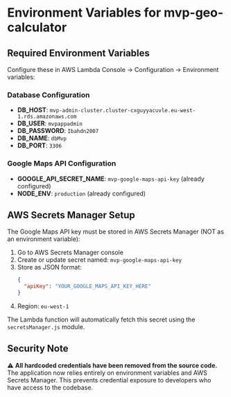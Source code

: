 # Environment Variables for mvp-geo-calculator

## Required Environment Variables

Configure these in AWS Lambda Console → Configuration → Environment variables:

### Database Configuration
- **DB_HOST**: `mvp-admin-cluster.cluster-cxguyyacuvle.eu-west-1.rds.amazonaws.com`
- **DB_USER**: `mvpappadmin`
- **DB_PASSWORD**: `Ibahdn2007`
- **DB_NAME**: `dbMvp`
- **DB_PORT**: `3306`

### Google Maps API Configuration
- **GOOGLE_API_SECRET_NAME**: `mvp-google-maps-api-key` (already configured)
- **NODE_ENV**: `production` (already configured)

## AWS Secrets Manager Setup

The Google Maps API key must be stored in AWS Secrets Manager (NOT as an environment variable):

1. Go to AWS Secrets Manager console
2. Create or update secret named: `mvp-google-maps-api-key`
3. Store as JSON format:
   ```json
   {
     "apiKey": "YOUR_GOOGLE_MAPS_API_KEY_HERE"
   }
   ```
4. Region: `eu-west-1`

The Lambda function will automatically fetch this secret using the `secretsManager.js` module.

## Security Note

⚠️ **All hardcoded credentials have been removed from the source code.** The application now relies entirely on environment variables and AWS Secrets Manager. This prevents credential exposure to developers who have access to the codebase.
